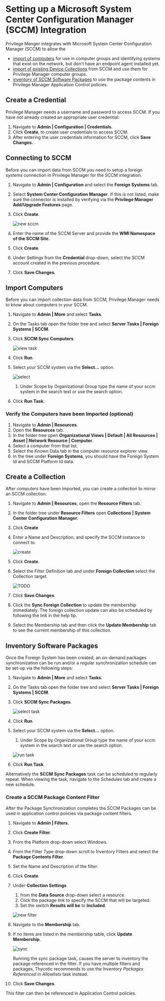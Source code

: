 [title]: # (SCCM)
[tags]: # (integration)
[priority]: # (4)
# Setting up a Microsoft System Center Configuration Manager (SCCM) Integration

Privilege Manger integrates with Microsoft System Center Configuration Manager (SCCM) to allow the

* [import of computers](#import-computers) for use in computer groups and identifying systems that exist on the network, but don't have an endpoint agent installed yet.
* [import of existing Device Collections](#create-a-collection) from SCCM and use them for Privilege Manager computer groups.
* [inventory of SCCM Software Packages](#inventory-software-packages) to use the package contents in Privilege Manager Application Control policies.

## Create a Credential

Privilege Manager needs a username and password to access SCCM.  If you have not already created an appropriate user credential:

1. Navigate to __Admin | Configuration | Credentials__.
1. Click __Create__, to create user credentials to access SCCM.
1. After entering the user credentials information for SCCM, click __Save Changes__.

## Connecting to SCCM

Before you can import data from SCCM you need to setup a foreign systems connection in Privilege Manager for the SCCM integration.

1. Navigate to __Admin | Configuration__ and select the __Foreign Systems__ tab.
1. Select __System Center Configuration Manager__. If this is not listed, make sure the connector is installed by verifying via the __Privilege Manager Add/Upgrade Features__ page.
1. Click __Create__.

   ![new sccm](images/sccm/sccm-new.png "Add SCCM Foreign System information")
1. Enter the name of the SCCM Server and provide the __WMI Namespace of the SCCM Site__.
1. Click __Create__.
1. Under Settings from the __Credential__ drop-down, select the SCCM account created in the previous procedure.
1. Click __Save Changes__.

## Import Computers

Before you can import collection data from SCCM, Privilege Manager needs to know about computers in your SCCM.

1. Navigate to __Admin | More__ and select __Tasks__.
1. On the Tasks tab open the folder tree and select __Server Tasks | Foreign Systems | SCCM__.
1. Click __SCCM Sync Computers__.  

   ![view task](images/sccm/sccm-task-run.png "Synchronize Computers Task")
1. Click __Run__.
1. Select your SCCM system via the __Select...__ option.

   ![select](images/sccm/sccm-task-run-select.png "Select the resource")
   1. Under Scope by Organizational Group type the name of your sccm system in the search text or use the search option.
1. Click __Run Task__.

### Verify the Computers have been Imported (optional)

1. Navigate to __Admin | Resources__.
1. Open the __Resources__ tab.
1. In the folder tree open __Organizational Views | Default | All Resources | Asset | Network Resource | Computer__.
1. Select a computer from that list.
1. Select the Known Data tab in the computer resource explorer view.
1. In the tree under __Foreign Systems__, you should have the Foreign System Id and SCCM Platform Id data.

## Create a Collection

After computers have been imported, you can create a collection to mirror an SCCM collection.

1. Navigate to __Admin | Resources__, open the __Resource Filters__ tab.
1. In the folder tree under __Resource Filters__ open __Collections | System Center Configuration Manager__.
1. Click __Create__
1. Enter a Name and Description, and specify the SCCM instance to connect to.

   ![create](images/sccm/create-collection-1.png "Add New SCCM Collection")
1. Click __Create__.
1. Select the Filter Definition tab and under __Foreign Collection__ select the Collection target.

   ![TODO](images/sccm/target-collection.png "Associate the Foreign Collection target")
1. Click __Save Changes__.
1. Click the __Sync Foreign Collection__ to update the membership immediately. The foreign collection update can also be scheduled by following the link in the help tip.
1. Select the Membership tab and then click the __Update Membership__ tab to see the current membership of this collection.

## Inventory Software Packages

Once the Foreign System has been created, an on-demand packages synchronization can be run and/or a regular synchronization schedule can be set-up via the following steps:

1. Navigate to __Admin | More__ and select __Tasks__.
1. On the Tasks tab open the folder tree and select __Server Tasks | Foreign Systems | SCCM__.
1. Click __SCCM Sync Packages__.  

   ![select task](images/sccm/sccm-task-run-packages.png "Sync Foreign Collection")
1. Click __Run__.
1. Select your SCCM system via the __Select...__ option.
   1. Under Scope by Organizational Group type the name of your sccm system in the search text or use the search option.

   ![run task](images/sccm/sccm-task-run-packages-select.png "Run customized task")
1. Click __Run Task__.

Alternatively the __SCCM Sync Packages__ task can be scheduled to regularly repeat. When viewing the task, navigate to the Schedules tab and create a new schedule.

### Create a SCCM Package Content Filter

After the Package Synchronization completes the SCCM Packages can be used in application control policies via package content filters.

1. Navigate to __Admin | Filters__.
1. Click __Create Filter__.
1. From the Platform drop-down select Windows.
1. From the Filter Type drop-down scroll to Inventory Filters and select the __Package Contents Filter__.
1. Set the Name and Description of the filter.
1. Click __Create__.
1. Under __Collection Settings__
   1. from the __Data Source__ drop-down select a resource.
   1. Click the package link to specify the SCCM that will be targeted.
   1. Set the switch __Results will be__ to __Included__.

    ![new filter](images/sccm/package-contents-filter.png "New Package Content Filter")
1. Navigate to the __Membership__ tab.
1. If no items are listed in the membership table, click __Update Membership__.

    ![sync](images/sccm/package-contents-filter-sync.png "Update Membership")

    Running the sync package task, causes the server to inventory the package referenced in the filter. If you have multiple filters and packages, Thycotic recommends to use the _Inventory Packages Referenced in Allowlists_ task instead.
1. Click __Save Changes__.

This filter can then be referenced in Application Control policies.
